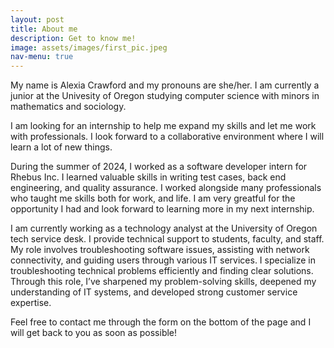 ```yaml
---
layout: post
title: About me
description: Get to know me!
image: assets/images/first_pic.jpeg
nav-menu: true
---
```


My name is Alexia Crawford and my pronouns are she/her. I am currently a junior at the Univesity of Oregon studying computer science with minors in mathematics and sociology.

I am looking for an internship to help me expand my skills and let me work with professionals. I look forward to a collaborative environment where I will learn a lot of new things. 

During the summer of 2024, I worked as a software developer intern for Rhebus Inc. I learned valuable skills in writing test cases, back end engineering, and quality assurance. I worked alongside many professionals who taught me skills both for work, and life. I am very greatful for the opportunity I had and look forward to learning more in my next internship. 

I am currently working as a technology analyst at the University of Oregon tech service desk. I provide  technical support to students, faculty, and staff. My role involves troubleshooting software issues, assisting with network connectivity, and guiding users through various IT services. I specialize in troubleshooting technical problems efficiently and finding clear solutions. Through this role, I’ve sharpened my problem-solving skills, deepened my understanding of IT systems, and developed strong customer service expertise.

Feel free to contact me through the form on the bottom of the page and I will get back to you as soon as possible!

